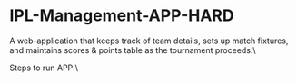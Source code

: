 # IPL-Management-APP-HARD
A web-application that keeps track of team details, sets up match fixtures, and maintains scores & points table as the tournament proceeds.\

Steps to run APP:\
